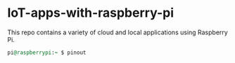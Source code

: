 # IoT-apps-with-raspberry-pi
This repo contains a variety of cloud and local applications using Raspberry Pi.

```ruby
pi@raspberrypi:~ $ pinout
```
